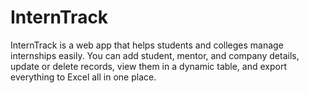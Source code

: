 # InternTrack
InternTrack is a web app that helps students and colleges manage internships easily. You can add student, mentor, and company details, update or delete records, view them in a dynamic table, and export everything to Excel all in one place.
